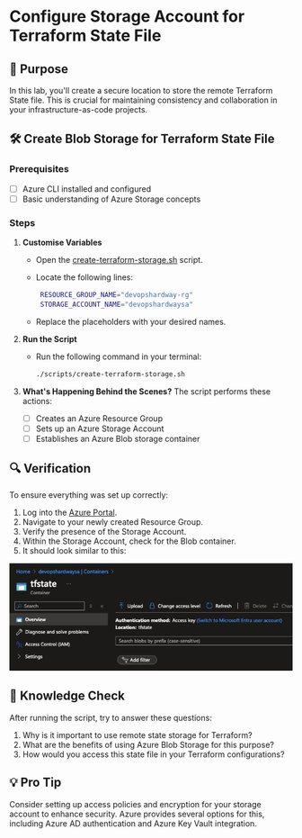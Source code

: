 # Configure Storage Account for Terraform State File

## 🎯 Purpose
In this lab, you'll create a secure location to store the remote Terraform State file. This is crucial for maintaining consistency and collaboration in your infrastructure-as-code projects.

## 🛠️ Create Blob Storage for Terraform State File

### Prerequisites
- [ ] Azure CLI installed and configured
- [ ] Basic understanding of Azure Storage concepts

### Steps

1. **Customise Variables**
   - Open the [create-terraform-storage.sh](https://github.com/thomast1906/DevOps-The-Hard-Way-Azure/blob/main/1-Azure/scripts/create-terraform-storage.sh) script.
   - Locate the following lines:
   
     ```bash
      RESOURCE_GROUP_NAME="devopshardway-rg"
      STORAGE_ACCOUNT_NAME="devopshardwaysa"
     ```

   - Replace the placeholders with your desired names.

2. **Run the Script**

   - Run the following command in your terminal:

     ```bash
     ./scripts/create-terraform-storage.sh
     ```

3. **What's Happening Behind the Scenes?**
   The script performs these actions:
   - [ ] Creates an Azure Resource Group
   - [ ] Sets up an Azure Storage Account
   - [ ] Establishes an Azure Blob storage container

## 🔍 Verification
To ensure everything was set up correctly:

1. Log into the [Azure Portal](https://portal.azure.com).
2. Navigate to your newly created Resource Group.
3. Verify the presence of the Storage Account.
4. Within the Storage Account, check for the Blob container.
5. It should look similar to this:

![](images/storage-account.png)

## 🧠 Knowledge Check
After running the script, try to answer these questions:
1. Why is it important to use remote state storage for Terraform?
2. What are the benefits of using Azure Blob Storage for this purpose?
3. How would you access this state file in your Terraform configurations?

## 💡 Pro Tip
Consider setting up access policies and encryption for your storage account to enhance security. Azure provides several options for this, including Azure AD authentication and Azure Key Vault integration.